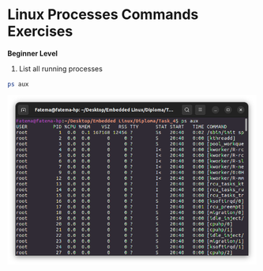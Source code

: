 # Linux Processes Commands Exercises

**Beginner Level**
1. List all running processes
```bash
ps aux
```
![Terminal](Task_4/Images/1.png)
